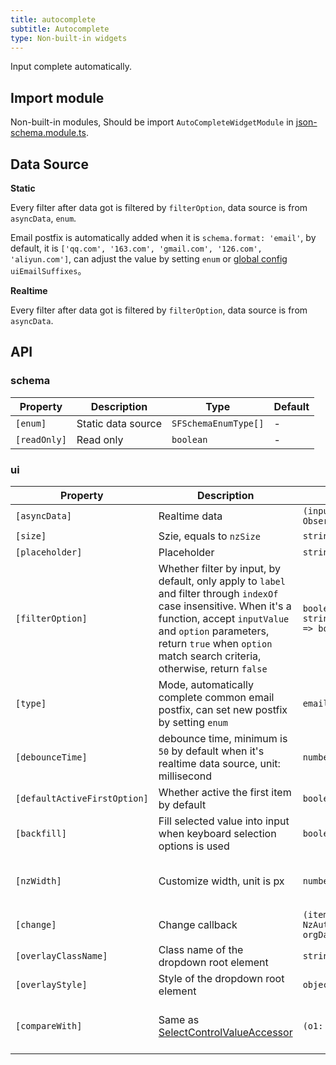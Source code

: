 ```yaml
---
title: autocomplete
subtitle: Autocomplete
type: Non-built-in widgets
---
```


Input complete automatically.

## Import module

Non-built-in modules, Should be import `AutoCompleteWidgetModule` in [json-schema.module.ts](https://github.com/ng-alain/ng-alain/blob/master/src/app/shared/json-schema/json-schema.module.ts#L11).

## Data Source

**Static**

Every filter after data got is filtered by `filterOption`, data source is from `asyncData`, `enum`.

Email postfix is automatically added when it is  `schema.format: 'email'`, by default, it is `['qq.com', '163.com', 'gmail.com', '126.com', 'aliyun.com']`, can adjust the value by setting `enum` or [global config](/docs/global-config/en) `uiEmailSuffixes`。

**Realtime**

Every filter after data got is filtered by `filterOption`, data source is from `asyncData`.

## API

### schema

| Property | Description | Type | Default |
|----------|-------------|------|---------|
| `[enum]` | Static data source | `SFSchemaEnumType[]` | - |
| `[readOnly]` | Read only | `boolean` | - |

### ui

| Property | Description | Type | Default |
|----------|-------------|------|---------|
| `[asyncData]` | Realtime data | `(input: string) => Observable<SFSchemaEnumType[]>` | - |
| `[size]` | Szie, equals to `nzSize` | `string` | - |
| `[placeholder]` | Placeholder | `string` | - |
| `[filterOption]` | Whether filter by input, by default, only apply to `label` and filter through `indexOf` case insensitive. When it's a function, accept `inputValue` and `option` parameters, return `true` when `option` match search criteria, otherwise, return `false` | `boolean or (inputValue: string, option: SFSchemaEnum) => boolean` | `true` |
| `[type]` | Mode, automatically complete common email postfix, can set new postfix by setting `enum` | `email` | - |
| `[debounceTime]` | debounce time, minimum is `50` by default when it's realtime data source, unit: millisecond | `number` | `0` |
| `[defaultActiveFirstOption]` | Whether active the first item by default | `boolean` | `true` |
| `[backfill]` | Fill selected value into input when keyboard selection options is used | `boolean` | `false` |
| `[nzWidth]` | Customize width, unit is px | `number` | Trigger width of element |
| `[change]` | Change callback | `(item: NzAutocompleteOptionComponent, orgData: SFSchemaEnum) => void` | - |
| `[overlayClassName]` | Class name of the dropdown root element | `string` | - |
| `[overlayStyle]` | Style of the dropdown root element | `object` | - |
| `[compareWith]` | Same as [SelectControlValueAccessor](https://angular.io/api/forms/SelectControlValueAccessor#caveat-option-selection) | `(o1: any, o2: any) => boolean` | `(o1: any, o2: any) => o1===o2` |
